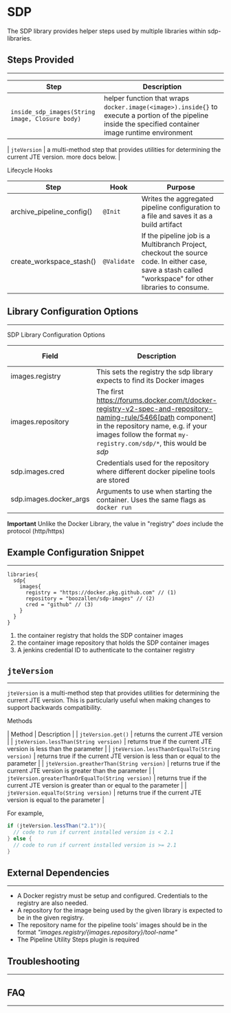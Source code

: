 # SDP

The SDP library provides helper steps used by multiple libraries within sdp-libraries.

## Steps Provided
---

| Step | Description |
| ----------- | ----------- |
| ``inside_sdp_images(String image, Closure body)`` | helper function that wraps ``docker.image(<image>).inside{}`` to execute a portion of the pipeline inside the specified container image runtime environment |

| ``jteVersion`` | a multi-method step that provides utilities for determining the current JTE version. more docs below. |

Lifecycle Hooks

| Step | Hook | Purpose |
| ----------- | ----------- | ----------- |
| archive_pipeline_config() | `@Init` | Writes the aggregated pipeline configuration to a file and saves it as a build artifact |
| create_workspace_stash() | `@Validate` | If the pipeline job is a Multibranch Project, checkout the source code.  In either case, save a stash called "workspace" for other libraries to consume. |

## Library Configuration Options
---

SDP Library Configuration Options

| Field | Description | Default Value |
| ----------- | ----------- | ----------- |
| images.registry | This sets the registry the sdp library expects to find its Docker images | |
| images.repository | The first https://forums.docker.com/t/docker-registry-v2-spec-and-repository-naming-rule/5466[path component] in the repository name, e.g. if your images follow the format ``my-registry.com/sdp/*``, this would be *sdp* | |
| sdp.images.cred | Credentials used for the repository where different docker pipeline tools are stored | |
| sdp.images.docker_args | Arguments to use when starting the container. Uses the same flags as `docker run` | |

**Important** Unlike the Docker Library, the value in "registry" _does_ include the protocol (http/https)

## Example Configuration Snippet
---

```{ .groovy .annotate }
libraries{
  sdp{
    images{
      registry = "https://docker.pkg.github.com" // (1)
      repository = "boozallen/sdp-images" // (2)
      cred = "github" // (3)
    }
  }
}
```

1. the container registry that holds the SDP container images
2. the container image repository that holds the SDP container images
3. A jenkins credential ID to authenticate to the container registry

## `jteVersion`
---

`jteVersion` is a multi-method step that provides utilities for determining the current JTE version. This is particularly useful when making changes to support backwards compatibility. 

Methods

| Method | Description |
| `jteVersion.get()` | returns the current JTE version |
| `jteVersion.lessThan(String version)` | returns true if the current JTE version is less than the parameter |
| `jteVersion.lessThanOrEqualTo(String version)` | returns true if the current JTE version is less than or equal to the parameter |
| `jteVersion.greatherThan(String version)` | returns true if the current JTE version is greater than the parameter |
| `jteVersion.greaterThanOrEqualTo(String version)` | returns true if the current JTE version is greater than or equal to the parameter |
| `jteVersion.equalTo(String version)` | returns true if the current JTE version is equal to the parameter |

For example, 

```groovy
if (jteVersion.lessThan("2.1")){
  // code to run if current installed version is < 2.1
} else { 
  // code to run if current installed version is >= 2.1
}
```

## External Dependencies
---

* A Docker registry must be setup and configured. Credentials to the registry are also needed.
* A repository for the image being used by the given library is expected to be in the given registry.
* The repository name for the pipeline tools' images should be in the format  _"${images.registry}/${images.repository}/tool-name"_
* The Pipeline Utility Steps plugin is required 

## Troubleshooting
---

## FAQ
---
